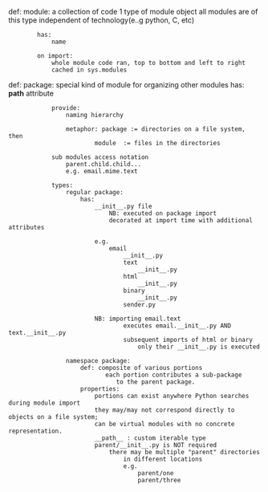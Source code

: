 def: module: a collection of code 
            1 type of module object
            all modules are of this type
            independent of technology(e..g python, C, etc)

            has: 
                name

            on import:
                whole module code ran, top to bottom and left to right
                cached in sys.modules

def: package: special kind of module for organizing other modules
                has: 
                    __path__ attribute 

                provide:
                    naming hierarchy

                    metaphor: package := directories on a file system, then
                            module  := files in the directories
                            
                sub modules access notation
                    parent.child.child...
                    e.g. email.mime.text
                
                types:
                    regular package:
                        has:
                            __init__.py file
                                NB: executed on package import
                                decorated at import time with additional attributes

                            e.g.
                                email
                                    __init__.py
                                    text
                                        __init__.py
                                    html
                                        __init__.py
                                    binary
                                        __init__.py
                                    sender.py

                            NB: importing email.text
                                    executes email.__init__.py AND text.__init__.py
                                    subsequent imports of html or binary
                                        only their __init__.py is executed
                                
                    namespace package:
                        def: composite of various portions
                               each portion contributes a sub-package
                                  to the parent package.
                        properties:
                            portions can exist anywhere Python searches during module import
                            they may/may not correspond directly to objects on a file system;
                            can be virtual modules with no concrete representation.
                            __path__ : custom iterable type
                            parent/__init__.py is NOT required
                                there may be multiple "parent" directories
                                    in different locations
                                    e.g.
                                        parent/one
                                        parent/three
                        



            
